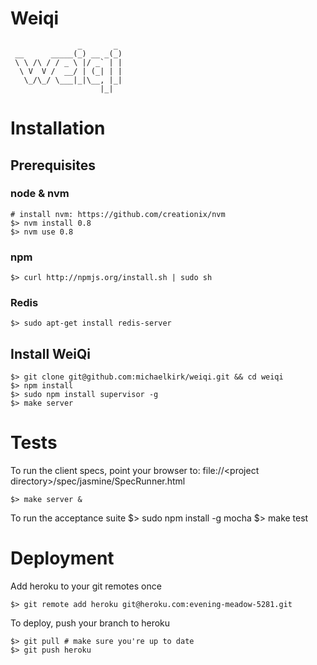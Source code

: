 Weiqi
=====
                   _       _ 
     __      _____(_) __ _(_)
     \ \ /\ / / _ \ |/ _` | |
      \ V  V /  __/ | (_| | |
       \_/\_/ \___|_|\__, |_|
                        |_|  


Installation
============

Prerequisites
-------------

### node & nvm
    # install nvm: https://github.com/creationix/nvm
    $> nvm install 0.8
    $> nvm use 0.8

### npm
    $> curl http://npmjs.org/install.sh | sudo sh

### Redis
    $> sudo apt-get install redis-server


Install WeiQi
-------------

    $> git clone git@github.com:michaelkirk/weiqi.git && cd weiqi
    $> npm install
    $> sudo npm install supervisor -g
    $> make server


Tests
=====
To run the client specs, point your browser to: file://&lt;project directory&gt;/spec/jasmine/SpecRunner.html

    $> make server &

To run the acceptance suite
    $> sudo npm install -g mocha
    $> make test

Deployment
==========
Add heroku to your git remotes once

    $> git remote add heroku git@heroku.com:evening-meadow-5281.git

To deploy, push your branch to heroku

    $> git pull # make sure you're up to date
    $> git push heroku


